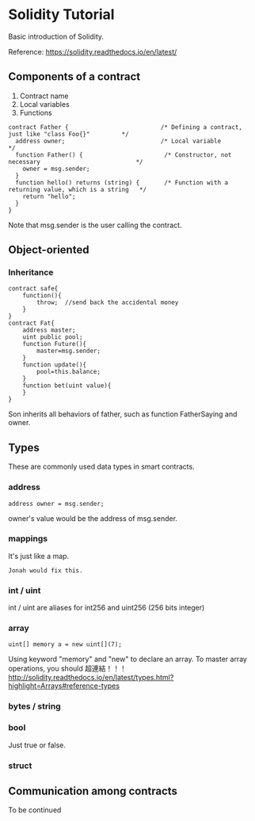 # Solidity Tutorial #
Basic introduction of Solidity.

Reference: https://solidity.readthedocs.io/en/latest/

## Components of a contract ##
1. Contract name
2. Local variables
3. Functions

```solidity
contract Father {                          /* Defining a contract, just like "class Foo{}"         */
  address owner;                           /* Local variable                                       */
  function Father() {                       /* Constructor, not necessary                           */
    owner = msg.sender;
  }
  function hello() returns (string) {       /* Function with a returning value, which is a string   */
    return "hello";
  }
}
```

Note that msg.sender is the user calling the contract.

## Object-oriented ##
### Inheritance ###
```solidity
contract safe{
    function(){
        throw;  //send back the accidental money
    }
}
contract Fat{
    address master;
    uint public pool;
    function Future(){
        master=msg.sender;
    }
    function update(){
        pool=this.balance;
    }
    function bet(uint value){
    }
}     
```
Son inherits all behaviors of father, such as function FatherSaying and owner.
## Types ##
These are commonly used data types in smart contracts.
### address ###
```solidity
address owner = msg.sender;
```
owner's value would be the address of msg.sender.
### mappings ###
It's just like a map.
```solidity
Jonah would fix this.
```
### int / uint ###
int / uint are aliases for int256 and uint256  (256 bits integer)
### array ###
```solidity
uint[] memory a = new uint[](7);         
```
Using keyword "memory" and "new" to declare an array. To master array operations, you should 超連結！！！     http://solidity.readthedocs.io/en/latest/types.html?highlight=Arrays#reference-types

### bytes / string ###
### bool ###
Just true or false.

### struct ###

## Communication among contracts ##
To be continued
